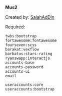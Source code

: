 **Mus2**

Created by: [SalahAdDin](https://github.com/SalahAdDin/)

Required:

    twbs:bootstrap
    fortawesome:fontawesome
    fourseven:scss
    barakat:vexflow
    barbatus:stars-rating
    ryanswapp:interactjs
    accounts-base
    accounts-password
    accounts-ui
    email

    useraccounts:core
    useraccounts:bootstrap

